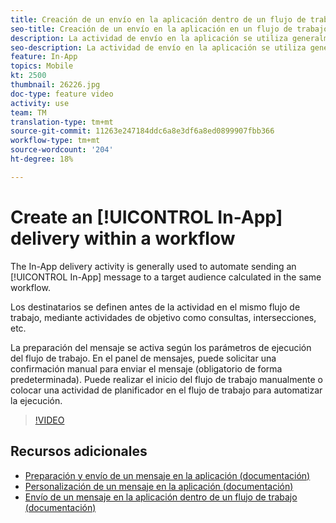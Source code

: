 ```yaml
---
title: Creación de un envío en la aplicación dentro de un flujo de trabajo
seo-title: Creación de un envío en la aplicación en un flujo de trabajo
description: La actividad de envío en la aplicación se utiliza generalmente para automatizar el envío de un mensaje en la aplicación a una audiencia de destinatario calculada en el mismo flujo de trabajo.
seo-description: La actividad de envío en la aplicación se utiliza generalmente para automatizar el envío de un mensaje en la aplicación a una audiencia de destinatario calculada en el mismo flujo de trabajo.
feature: In-App
topics: Mobile
kt: 2500
thumbnail: 26226.jpg
doc-type: feature video
activity: use
team: TM
translation-type: tm+mt
source-git-commit: 11263e247184ddc6a8e3df6a8ed0899907fbb366
workflow-type: tm+mt
source-wordcount: '204'
ht-degree: 18%

---
```



# Create an [!UICONTROL In-App] delivery within a workflow

The In-App delivery activity is generally used to automate sending an [!UICONTROL In-App] message to a target audience calculated in the same workflow.

Los destinatarios se definen antes de la actividad en el mismo flujo de trabajo, mediante actividades de objetivo como consultas, intersecciones, etc.

La preparación del mensaje se activa según los parámetros de ejecución del flujo de trabajo. En el panel de mensajes, puede solicitar una confirmación manual para enviar el mensaje (obligatorio de forma predeterminada). Puede realizar el inicio del flujo de trabajo manualmente o colocar una actividad de planificador en el flujo de trabajo para automatizar la ejecución.

>[!VIDEO](https://video.tv.adobe.com/v/26226?quality=12)

## Recursos adicionales

* [Preparación y envío de un mensaje en la aplicación (documentación)](https://docs.adobe.com/content/help/en/campaign-standard/using/communication-channels/in-app-messaging/preparing-and-sending-an-in-app-message.html)
* [Personalización de un mensaje en la aplicación (documentación)](https://docs.adobe.com/content/help/en/campaign-standard/using/communication-channels/in-app-messaging/customizing-an-in-app-message.html)
* [Envío de un mensaje en la aplicación dentro de un flujo de trabajo (documentación)](https://docs.adobe.com/content/help/en/campaign-standard/using/managing-processes-and-data/channel-activities/in-app-delivery.html)
